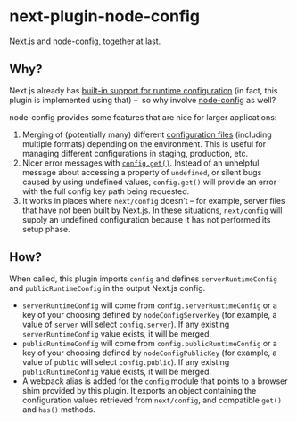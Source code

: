 # next-plugin-node-config

Next.js and [node-config][], together at last.

## Why?

Next.js already has [built-in support for runtime configuration][next-config]
(in fact, this plugin is implemented using that) –  so why involve
[node-config][] as well?

node-config provides some features that are nice for larger applications:

1.  Merging of (potentially many) different [configuration files][files]
    (including multiple formats) depending on the environment. This is useful
    for managing different configurations in staging, production, etc.
2.  Nicer error messages with [`config.get()`][get]. Instead of an unhelpful
    message about accessing a property of `undefined`, or silent bugs caused by
    using undefined values, `config.get()` will provide an error with the full
    config key path being requested.
3.  It works in places where `next/config` doesn’t – for example, server files
    that have not been built by Next.js. In these situations, `next/config` will
    supply an undefined configuration because it has not performed its setup
    phase.

## How?

When called, this plugin imports `config` and defines `serverRuntimeConfig`
and `publicRuntimeConfig` in the output Next.js config.

- `serverRuntimeConfig` will come from `config.serverRuntimeConfig` or a key of
  your choosing defined by `nodeConfigServerKey` (for example, a value of
  `server` will select `config.server`). If any existing `serverRuntimeConfig`
  value exists, it will be merged.
- `publicRuntimeConfig` will come from `config.publicRuntimeConfig` or a key of
  your choosing defined by `nodeConfigPublicKey` (for example, a value of
  `public` will select `config.public`). If any existing `publicRuntimeConfig`
  value exists, it will be merged.
- A webpack alias is added for the `config` module that points to a browser shim
  provided by this plugin. It exports an object containing the configuration
  values retrieved from `next/config`, and compatible `get()` and `has()`
  methods.

[node-config]: https://github.com/lorenwest/node-config
[next-config]: https://github.com/zeit/next.js#exposing-configuration-to-the-server--client-side
[files]: https://github.com/lorenwest/node-config/wiki/Configuration-Files
[get]: https://github.com/lorenwest/node-config/wiki/Common-Usage#using-config-values
